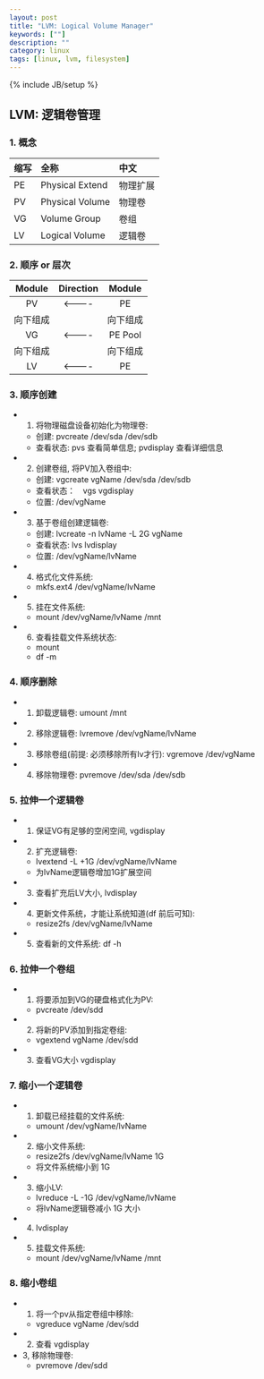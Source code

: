 ```yaml
---
layout: post
title: "LVM: Logical Volume Manager"
keywords: [""]
description: ""
category: linux
tags: [linux, lvm, filesystem]
---
```

{% include JB/setup %}

## LVM: 逻辑卷管理

### 1. 概念
|缩写|全称|中文|
|:---|:---|:---|
|PE|Physical Extend|物理扩展|
|PV|Physical Volume|物理卷|
|VG|Volume Group|卷组|
|LV|Logical Volume|逻辑卷|

### 2. 顺序 or 层次
|Module|Direction|Module|
|:----:|:-------:|:----:|
|PV|<----|PE|
|向下组成||向下组成|
|VG|<----|PE Pool|
|向下组成||向下组成|
|LV|<----|PE|

### 3. 顺序创建
* 1. 将物理磁盘设备初始化为物理卷:
    * 创建: pvcreate /dev/sda /dev/sdb
    * 查看状态: pvs 查看简单信息; pvdisplay 查看详细信息
* 2. 创建卷组, 将PV加入卷组中:
    * 创建: vgcreate vgName /dev/sda /dev/sdb
    * 查看状态：　vgs vgdisplay
    * 位置: /dev/vgName
* 3. 基于卷组创建逻辑卷:
    * 创建: lvcreate -n lvName -L 2G vgName
    * 查看状态: lvs lvdisplay
    * 位置: /dev/vgName/lvName
* 4. 格式化文件系统:
    * mkfs.ext4 /dev/vgName/lvName
* 5. 挂在文件系统:
    * mount /dev/vgName/lvName /mnt
* 6. 查看挂载文件系统状态:
    * mount
    * df -m

### 4. 顺序删除
* 1. 卸载逻辑卷: umount /mnt
* 2. 移除逻辑卷: lvremove /dev/vgName/lvName
* 3. 移除卷组(前提: 必须移除所有lv才行): vgremove /dev/vgName
* 4. 移除物理卷: pvremove /dev/sda /dev/sdb

### 5. 拉伸一个逻辑卷
* 1. 保证VG有足够的空闲空间, vgdisplay
* 2. 扩充逻辑卷:
    * lvextend -L +1G /dev/vgName/lvName
    * 为lvName逻辑卷增加1G扩展空间
* 3. 查看扩充后LV大小, lvdisplay
* 4. 更新文件系统，才能让系统知道(df 前后可知):
    * resize2fs /dev/vgName/lvName
* 5. 查看新的文件系统: df -h

### 6. 拉伸一个卷组
* 1. 将要添加到VG的硬盘格式化为PV:
    * pvcreate /dev/sdd
* 2. 将新的PV添加到指定卷组:
    * vgextend vgName /dev/sdd
* 3. 查看VG大小 vgdisplay

### 7. 缩小一个逻辑卷
* 1. 卸载已经挂载的文件系统:
    * umount /dev/vgName/lvName
* 2. 缩小文件系统:
    * resize2fs /dev/vgName/lvName 1G
    * 将文件系统缩小到 1G
* 3. 缩小LV:
    * lvreduce -L -1G /dev/vgName/lvName
    * 将lvName逻辑卷减小 1G 大小
* 4. lvdisplay
* 5. 挂载文件系统:
    * mount /dev/vgName/lvName /mnt

### 8. 缩小卷组
* 1. 将一个pv从指定卷组中移除:
    * vgreduce vgName /dev/sdd
* 2. 查看 vgdisplay
* 3, 移除物理卷:
    * pvremove /dev/sdd
